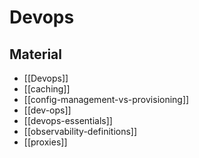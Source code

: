 # Devops

## Material

- [[Devops]]
- [[caching]]
- [[config-management-vs-provisioning]]
- [[dev-ops]]
- [[devops-essentials]]
- [[observability-definitions]]
- [[proxies]]
